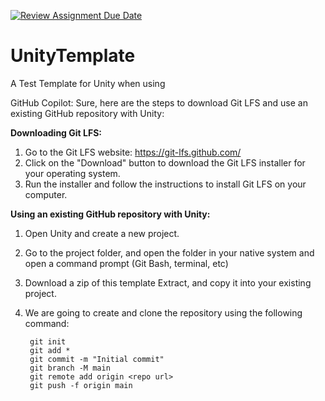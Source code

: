 [![Review Assignment Due Date](https://classroom.github.com/assets/deadline-readme-button-24ddc0f5d75046c5622901739e7c5dd533143b0c8e959d652212380cedb1ea36.svg)](https://classroom.github.com/a/lVQT1YD0)
# UnityTemplate
A Test Template for Unity when using 

GitHub Copilot: Sure, here are the steps to download Git LFS and use an existing GitHub repository with Unity:

**Downloading Git LFS:**

1. Go to the Git LFS website: https://git-lfs.github.com/
2. Click on the "Download" button to download the Git LFS installer for your operating system.
3. Run the installer and follow the instructions to install Git LFS on your computer.

**Using an existing GitHub repository with Unity:**

1. Open Unity and create a new project.
2. Go to the project folder, and open the folder in your native system and open a command prompt (Git Bash, terminal, etc)
3. Download a zip of this template Extract, and copy it into your existing project. 
4. We are going to create and clone the repository using the following command:

   ```
    git init
    git add *
    git commit -m "Initial commit"
    git branch -M main
    git remote add origin <repo url>
    git push -f origin main
  ```
